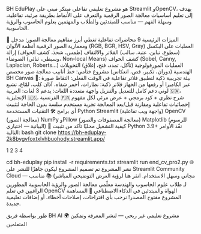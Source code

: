 BH EduPlay هو مشروع تعليمي تفاعلي مبتكر مبني على Streamlit وOpenCV، يهدف إلى تعليم أساسيات معالجة الصور الرقمية والتعرف على الأنماط بطريقة مرئية، تفاعلية، وسهلة الفهم — مناسب للمبتدئين والطلاب والمهتمين بعلوم الحاسوب والرؤية الحاسوبية.

🎯 الميزات الرئيسية
9 محاضرات تفاعلية تغطي أبرز مفاهيم معالجة الصور:
مدخل ومعمارية الصور الرقمية
أنظمة الألوان (RGB, BGR, HSV, Gray)
العمليات على البكسل (سطوع، تباين، عتبة، سالب)
الفلاتر والالتفاف (طمس، شحذ، كشف الحواف)
إزالة الضوضاء (وسيطي، ثنائي، Non-local Means)
كشف الحواف (Sobel, Canny, Laplacian, Roberts...)
العمليات المورفولوجية (تآكل، تمدد، فتح، إغلاق)
التحويلات الهندسية (دوران، تكبير، قص، انعكاس)
مشروع ختامي: خط أنابيب معالجة صور مخصص
BH Canvas 🎨:
بيئة تجريبية ذكية لتطبيق فلاتر تفاعلية في الوقت الفعلي:
التقاط صورة عبر الكاميرا أو رفعها من الجهاز
فلاتر ذكية: نظارات، أحمر شفاه، آذان كلب، لمّاع، تشبع لوني
دعم كامل للتعديل والتنزيل
واجهة متعددة اللغات:
يدعم 3 لغات: العربية 🇸🇦، الإنجليزية 🇺🇸، الفرنسية 🇫🇷
شرح نظري + كود برمجي + عرض مرئي لكل مفهوم
إحصائيات تفاعلية ومقارنة قبل/بعد المعالجة
تجربة مستخدم سلسة بدون الحاجة لتثبيت أي برامج
🛠️ التقنيات المستخدمة
Python
Streamlit (واجهة ويب تفاعلية)
OpenCV (معالجة الصور)
NumPy وPillow (معالجة المصفوفات والصور)
Matplotlib (للرسوم البيانية — اختياري)
🚀 كيفية التشغيل محليًا
تأكد من تثبيت Python 3.9+
نفّذ الأوامر التالية:
bash
git clone https://bh-eduplay-2k8bygvfoxtxlvhbuohody.streamlit.app/


1
2
3
4

cd bh-eduplay
pip install -r requirements.txt
streamlit run end_cv_pro2.py
🌐 نشر المشروع
تم تصميم المشروع ليكون جاهزًا للنشر على Streamlit Community Cloud — مجاني وسهل الاستخدام.
انقر هنا لرؤية العرض التوضيحي المباشر)
📚 مناسب لـ
طلاب علوم الحاسوب والهندسة
معلّمي معالجة الصور والرؤية الحاسوبية
المطورين الراغبين في تعلم OpenCV
الهواة والمبتدئين في الذكاء الاصطناعي
🤝 المساهمة
المشروع مفتوح المصدر! نرحب بأي اقتراحات، إصلاحات أخطاء، أو إضافات تعليمية جديدة.


طور بواسطة فريق BH AI
🌍 مشروع تعليمي غير ربحي — لنشر المعرفة وتمكين المتعلمين 

